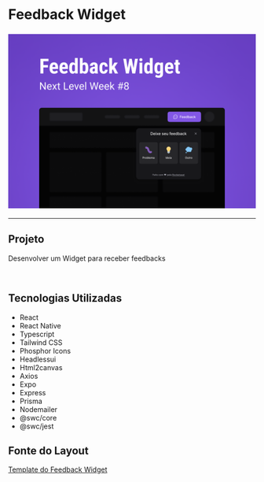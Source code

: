 # Feedback Widget
<h3 align = "center">
    <img src="./readmeImages/coverImage.png">
</h3>

---

## Projeto

<p>Desenvolver um Widget para receber feedbacks</p>
<br>



## Tecnologias Utilizadas 

<ul>
  <li>React</li>
  <li>React Native</li>
  <li>Typescript</li>
  <li>Tailwind CSS</li>
  <li>Phosphor Icons</li>
  <li>Headlessui</li>
  <li>Html2canvas</li>
  <li>Axios</li>
  <li>Expo</li>
  <li>Express</li>
  <li>Prisma</li>
  <li>Nodemailer</li>
  <li>@swc/core</li>
  <li>@swc/jest</li>
 </ul>
 
## Fonte do Layout
 [Template do Feedback Widget](https://www.figma.com/community/file/1102912516166573468)